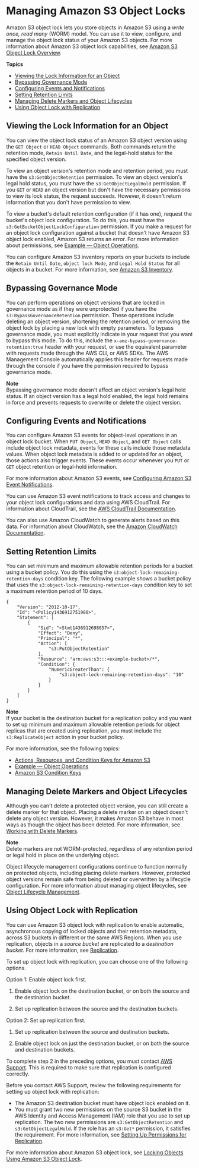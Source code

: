 # Managing Amazon S3 Object Locks<a name="object-lock-managing"></a>

Amazon S3 object lock lets you store objects in Amazon S3 using a *write once, read many* \(WORM\) model\. You can use it to view, configure, and manage the object lock status of your Amazon S3 objects\. For more information about Amazon S3 object lock capabilities, see [Amazon S3 Object Lock Overview](object-lock-overview.md)\.

**Topics**
+ [Viewing the Lock Information for an Object](#object-lock-managing-view)
+ [Bypassing Governance Mode](#object-lock-managing-bypass)
+ [Configuring Events and Notifications](#object-lock-managing-events)
+ [Setting Retention Limits](#object-lock-managing-retention-limits)
+ [Managing Delete Markers and Object Lifecycles](#object-lock-managing-lifecycle)
+ [Using Object Lock with Replication](#object-lock-managing-replication)

## Viewing the Lock Information for an Object<a name="object-lock-managing-view"></a>

You can view the object lock status of an Amazon S3 object version using the `GET Object` or `HEAD Object` commands\. Both commands return the retention mode, `Retain Until Date`, and the legal\-hold status for the specified object version\. 

To view an object version's retention mode and retention period, you must have the `s3:GetObjectRetention` permission\. To view an object version's legal hold status, you must have the `s3:GetObjectLegalHold` permission\. If you `GET` or `HEAD` an object version but don't have the necessary permissions to view its lock status, the request succeeds\. However, it doesn't return information that you don't have permission to view\.

To view a bucket's default retention configuration \(if it has one\), request the bucket's object lock configuration\. To do this, you must have the `s3:GetBucketObjectLockConfiguration` permission\. If you make a request for an object lock configuration against a bucket that doesn't have Amazon S3 object lock enabled, Amazon S3 returns an error\. For more information about permissions, see [Example — Object Operations](using-with-s3-actions.md#using-with-s3-actions-related-to-objects)\. 

You can configure Amazon S3 inventory reports on your buckets to include the `Retain Until Date`, `object lock Mode`, and `Legal Hold Status` for all objects in a bucket\. For more information, see [ Amazon S3 Inventory](storage-inventory.md)\.

## Bypassing Governance Mode<a name="object-lock-managing-bypass"></a>

You can perform operations on object versions that are locked in governance mode as if they were unprotected if you have the `s3:BypassGovernanceRetention` permission\. These operations include deleting an object version, shortening the retention period, or removing the object lock by placing a new lock with empty parameters\. To bypass governance mode, you must explicitly indicate in your request that you want to bypass this mode\. To do this, include the `x-amz-bypass-governance-retention:true` header with your request, or use the equivalent parameter with requests made through the AWS CLI, or AWS SDKs\. The AWS Management Console automatically applies this header for requests made through the console if you have the permission required to bypass governance mode\.

**Note**  
Bypassing governance mode doesn't affect an object version's legal hold status\. If an object version has a legal hold enabled, the legal hold remains in force and prevents requests to overwrite or delete the object version\.

## Configuring Events and Notifications<a name="object-lock-managing-events"></a>

You can configure Amazon S3 events for object\-level operations in an object lock bucket\. When `PUT Object`, `HEAD Object`, and `GET Object` calls include object lock metadata, events for these calls include those metadata values\. When object lock metadata is added to or updated for an object, those actions also trigger events\. These events occur whenever you `PUT` or `GET` object retention or legal\-hold information\.

For more information about Amazon S3 events, see [ Configuring Amazon S3 Event Notifications](NotificationHowTo.md)\.

You can use Amazon S3 event notifications to track access and changes to your object lock configurations and data using AWS CloudTrail\. For information about CloudTrail, see the [AWS CloudTrail Documentation](https://docs.aws.amazon.com/cloudtrail/index.html)\. 

You can also use Amazon CloudWatch to generate alerts based on this data\. For information about CloudWatch, see the [Amazon CloudWatch Documentation](https://docs.aws.amazon.com/cloudwatch/index.html)\.

## Setting Retention Limits<a name="object-lock-managing-retention-limits"></a>

You can set minimum and maximum allowable retention periods for a bucket using a bucket policy\. You do this using the `s3:object-lock-remaining-retention-days` condition key\. The following example shows a bucket policy that uses the `s3:object-lock-remaining-retention-days` condition key to set a maximum retention period of 10 days\.

```
{
    "Version": "2012-10-17",
    "Id": "<Policy1436912751980>",
    "Statement": [
        {
            "Sid": "<Stmt1436912698057>",
            "Effect": "Deny",
            "Principal": "*",
            "Action": [
                "s3:PutObjectRetention"
            ],
            "Resource": "arn:aws:s3:::<example-bucket>/*",
            "Condition": {
                "NumericGreaterThan": {
                    "s3:object-lock-remaining-retention-days": "10"
                }
            }
        }
    ]
}
```

**Note**  
If your bucket is the destination bucket for a replication policy and you want to set up minimum and maximum allowable retention periods for object replicas that are created using replication, you must include the `s3:ReplicateObject` action in your bucket policy\.

For more information, see the following topics:
+ [Actions, Resources, and Condition Keys for Amazon S3](list_amazons3.md)
+ [Example — Object Operations](using-with-s3-actions.md#using-with-s3-actions-related-to-objects)
+ [Amazon S3 Condition Keys](amazon-s3-policy-keys.md)

## Managing Delete Markers and Object Lifecycles<a name="object-lock-managing-lifecycle"></a>

Although you can't delete a protected object version, you can still create a delete marker for that object\. Placing a delete marker on an object doesn't delete any object version\. However, it makes Amazon S3 behave in most ways as though the object has been deleted\. For more information, see [Working with Delete Markers](DeleteMarker.md)\.

**Note**  
Delete markers are not WORM\-protected, regardless of any retention period or legal hold in place on the underlying object\.

Object lifecycle management configurations continue to function normally on protected objects, including placing delete markers\. However, protected object versions remain safe from being deleted or overwritten by a lifecycle configuration\. For more information about managing object lifecycles, see [Object Lifecycle Management](object-lifecycle-mgmt.md)\.

## Using Object Lock with Replication<a name="object-lock-managing-replication"></a>

You can use Amazon S3 object lock with replication to enable automatic, asynchronous copying of locked objects and their retention metadata, across S3 buckets in different or the same AWS Regions\. When you use replication, objects in a *source bucket* are replicated to a *destination bucket*\. For more information, see [Replication](replication.md)\. 

To set up object lock with replication, you can choose one of the following options\.

Option 1: Enable object lock first\.

1. Enable object lock on the destination bucket, or on both the source and the destination bucket\. 

1. Set up replication between the source and the destination buckets\.

Option 2: Set up replication first\.

1. Set up replication between the source and destination buckets\.

1. Enable object lock on just the destination bucket, or on both the source and destination buckets\.

To complete step 2 in the preceding options, you must contact [AWS Support](https://console.aws.amazon.com/support/home)\. This is required to make sure that replication is configured correctly\. 

Before you contact AWS Support, review the following requirements for setting up object lock with replication:
+ The Amazon S3 destination bucket must have object lock enabled on it\.
+ You must grant two new permissions on the source S3 bucket in the AWS Identity and Access Management \(IAM\) role that you use to set up replication\. The two new permissions are `s3:GetObjectRetention` and `s3:GetObjectLegalHold`\. If the role has an `s3:Get*` permission, it satisfies the requirement\. For more information, see [Setting Up Permissions for Replication](setting-repl-config-perm-overview.md)\.

For more information about Amazon S3 object lock, see [Locking Objects Using Amazon S3 Object Lock](object-lock.md)\.